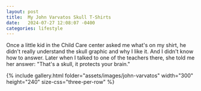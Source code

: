 ```yaml
---
layout: post
title:  My John Varvatos Skull T-Shirts
date:   2024-07-27 12:08:07 -0400
categories: lifestyle
---
```



Once a little kid in the Child Care center asked me what's on my shirt, he didn't really understand the skull graphic and why I like it. And I didn't know how to answer. Later when I talked to one of the teachers there, she told me her answer: "That's a skull, it protects your brain."


{% include gallery.html folder="assets/images/john-varvatos" width="300" height="240" size-css="three-per-row" %}

